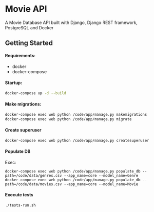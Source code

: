 # Movie API
A Movie Database API built with Django, Django REST framework, PostgreSQL and Docker

## Getting Started

#### Requirements:

- docker
- docker-compose

#### Startup:
```bash
docker-compose up -d --build
```

#### Make migrations:
```bash
docker-compose exec web python /code/app/manage.py makemigrations
docker-compose exec web python /code/app/manage.py migrate
```

#### Create superuser
```bash
docker-compose exec web python /code/app/manage.py createsuperuser
```

#### Populate DB
Exec:
```commandline
docker-compose exec web python /code/app/manage.py populate_db --path=/code/data/genres.csv --app_name=core --model_name=Genre
docker-compose exec web python /code/app/manage.py populate_db --path=/code/data/movies.csv --app_name=core --model_name=Movie
```

#### Execute tests
```shell
./tests-run.sh
```
